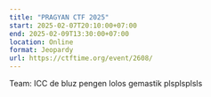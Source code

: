 ```yaml
---
title: "PRAGYAN CTF 2025"
start: 2025-02-07T20:10:00+07:00
end: 2025-02-09T13:30:00+07:00
location: Online
format: Jeopardy
url: https://ctftime.org/event/2608/
---
```

Team: ICC de bluz pengen lolos gemastik plsplsplsls
